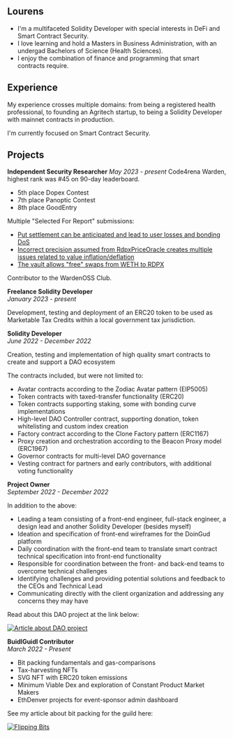 ## Lourens  
- I'm a multifaceted Solidity Developer with special interests in DeFi and Smart Contract Security.
- I love learning and hold a Masters in Business Administration, with an undergad Bachelors of Science (Health Sciences).
- I enjoy the combination of finance and programming that smart contracts require.

## Experience 
My experience crosses multiple domains: from being a registered health professional, to founding an Agritech startup, to being a Solidity Developer with mainnet contracts in production.   

I'm currently focused on Smart Contract Security.

## Projects  
**Independent Security Researcher**
*May 2023 - present*
Code4rena Warden, highest rank was #45 on 90-day leaderboard.
- 5th place Dopex Contest
- 7th place Panoptic Contest
- 8th place GoodEntry 

Multiple "Selected For Report" submissions:
- [Put settlement can be anticipated and lead to user losses and bonding DoS](https://github.com/code-423n4/2023-08-dopex-findings/issues/1584)  
- [Incorrect precision assumed from RdpxPriceOracle creates multiple issues related to value inflation/deflation](https://github.com/code-423n4/2023-08-dopex-findings/issues/549) 
- [The vault allows "free" swaps from WETH to RDPX](https://github.com/code-423n4/2023-08-dopex-findings/issues/2130)   

Contributor to the WardenOSS Club.
  
**Freelance Solidity Developer**  
*January 2023 - present*  

Development, testing and deployment of an ERC20 token to be used as Marketable Tax Credits within a local government tax jurisdiction.

**Solidity Developer**  
*June 2022 - December 2022*  

Creation, testing and implementation of high quality smart contracts to create and support a DAO ecosystem  

The contracts included, but were not limited to:
- Avatar contracts according to the Zodiac Avatar pattern (EIP5005)
- Token contracts with taxed-transfer functionality (ERC20)
- Token contracts supporting staking, some with bonding curve implementations
- High-level DAO Controller contract, supporting donation, token whitelisting and custom index creation
- Factory contract according to the Clone Factory pattern (ERC1167)
- Proxy creation and orchestration according to the Beacon Proxy model (ERC1967)
- Governor contracts for multi-level DAO governance
- Vesting contract for partners and early contributors, with additional voting functionality

**Project Owner**  
*September 2022 - December 2022*  

In addition to the above:  

- Leading a team consisting of a front-end engineer, full-stack engineer, a design lead and another Solidity Developer (besides myself)
- Ideation and specification of front-end wireframes for the DoinGud platform
- Daily coordination with the front-end team to translate smart contract technical specification into front-end functionality
- Responsible for coordination between the front- and back-end teams to overcome technical challenges
- Identifying challenges and providing potential solutions and feedback to the CEOs and Technical Lead
- Communicating directly with the client organization and addressing any concerns they may have

Read about this DAO project at the link below:

[![Article about DAO project](https://mirror-media.imgix.net/publication-images/xEbUO9KLAH4neuco6p5LT.jpeg?height=512&width=1024&h=512&w=1024&auto=compress)](https://mirror.xyz/0013700.eth/zWJyiODvgveaw32h0jRRQuebeSVoJ-gEoj42essfQUk)

**BuidlGuidl Contributor**  
*March 2022 - Present*  
  
- Bit packing fundamentals and gas-comparisons
- Tax-harvesting NFTs
- SVG NFT with ERC20 token emissions
- Minimum Viable Dex and exploration of Constant Product Market Makers
- EthDenver projects for event-sponsor admin dashboard

See my article about bit packing for the guild here: 

[![Flipping Bits](https://storage.googleapis.com/download/storage/v1/b/buidlguidl-v3.appspot.com/o/builds%2Fab32b86505dc3b4890356d600.jpeg?generation=1673862785523426&alt=media)](https://app.buidlguidl.com/build/rKQQX7HvCcoVpWCU3qMW)

<!---
lokithe5th/lokithe5th is a ✨ special ✨ repository because its `README.md` (this file) appears on your GitHub profile.
You can click the Preview link to take a look at your changes.
--->
